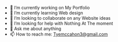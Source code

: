 <!--
  `` to put the text inside of a gray box
-->
- 🔭 I’m currently working on My Portfolio
- 🌱 I’m currently learning Web design
- 👯 I’m looking to collaborate on any Website ideas
- 🤔 I’m looking for help with Nothing At The moment
- 💬 Ask me about anything
- 📫 How to reach me: Tyemccahon3@gmail.com
